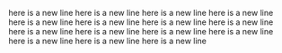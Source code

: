 here is a new line
here is a new line
here is a new line
here is a new line
here is a new line
here is a new line
here is a new line
here is a new line
here is a new line
here is a new line
here is a new line
here is a new line
here is a new line
here is a new line
here is a new line
